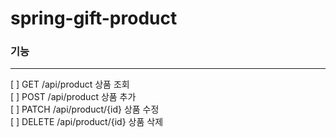 # spring-gift-product

### 기능
------
[ ] GET /api/product 상품 조회</br> 
[ ] POST /api/product 상품 추가</br>
[ ] PATCH /api/product/{id} 상품 수정</br>
[ ] DELETE /api/product/{id} 상품 삭제